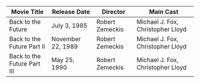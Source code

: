 
| Movie Title                 | Release Date      | Director        | Main Cast                         |
|-----------------------------|-------------------|-----------------|-----------------------------------|
| Back to the Future          | July 3, 1985      | Robert Zemeckis | Michael J. Fox, Christopher Lloyd |
| Back to the Future Part II  | November 22, 1989 | Robert Zemeckis | Michael J. Fox, Christopher Lloyd |
| Back to the Future Part III | May 25, 1990      | Robert Zemeckis | Michael J. Fox, Christopher Lloyd |
